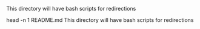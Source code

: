 This directory will have bash scripts for redirections


head -n 1 README.md
This directory will have bash scripts for redirections
